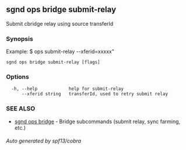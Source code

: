## sgnd ops bridge submit-relay

Submit cbridge relay using source transferId

### Synopsis

Example:
$ <appd> ops submit-relay --xferid=xxxxx"

```
sgnd ops bridge submit-relay [flags]
```

### Options

```
  -h, --help            help for submit-relay
      --xferid string   transferId, used to retry submit relay
```

### SEE ALSO

* [sgnd ops bridge](sgnd_ops_bridge.md)	 - Bridge subcommands (submit relay, sync farming, etc.)

###### Auto generated by spf13/cobra
